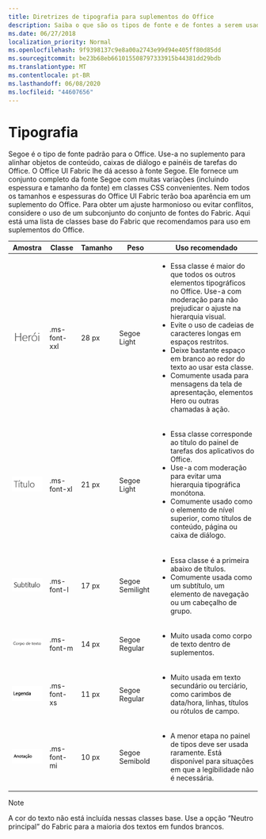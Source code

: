 ```yaml
---
title: Diretrizes de tipografia para suplementos do Office
description: Saiba o que são os tipos de fonte e de fontes a serem usados nos suplementos do Office.
ms.date: 06/27/2018
localization_priority: Normal
ms.openlocfilehash: 9f9398137c9e8a00a2743e99d94e405ff80d85dd
ms.sourcegitcommit: be23b68eb661015508797333915b44381dd29bdb
ms.translationtype: MT
ms.contentlocale: pt-BR
ms.lasthandoff: 06/08/2020
ms.locfileid: "44607656"
---
```

# <a name="typography"></a>Tipografia

Segoe é o tipo de fonte padrão para o Office. Use-a no suplemento para alinhar objetos de conteúdo, caixas de diálogo e painéis de tarefas do Office. O Office UI Fabric lhe dá acesso à fonte Segoe. Ele fornece um conjunto completo da fonte Segoe com muitas variações (incluindo espessura e tamanho da fonte) em classes CSS convenientes. Nem todos os tamanhos e espessuras do Office UI Fabric terão boa aparência em um suplemento do Office. Para obter um ajuste harmonioso ou evitar conflitos, considere o uso de um subconjunto do conjunto de fontes do Fabric. Aqui está uma lista de classes base do Fabric que recomendamos para uso em suplementos do Office.

|Amostra |Classe |Tamanho |Peso |Uso recomendado |
|------ |----- |---- |------ |----------------- |
|![Imagem de texto Hero](../images/add-in-typeramp-hero.png)|.ms-font-xxl |28 px | Segoe Light |<ul><li>Essa classe é maior do que todos os outros elementos tipográficos no Office. Use-a com moderação para não prejudicar o ajuste na hierarquia visual.</li><li>Evite o uso de cadeias de caracteres longas em espaços restritos.</li><li>Deixe bastante espaço em branco ao redor do texto ao usar esta classe.</li><li>Comumente usada para mensagens da tela de apresentação, elementos Hero ou outras chamadas à ação.</li></ul> |
|![Imagem de texto Hero](../images/add-in-typeramp-title.png)|.ms-font-xl |21 px |Segoe Light | <ul><li>Essa classe corresponde ao título do painel de tarefas dos aplicativos do Office.</li><li>Use-a com moderação para evitar uma hierarquia tipográfica monótona.</li><li>Comumente usado como o elemento de nível superior, como títulos de conteúdo, página ou caixa de diálogo.</li></ul> |
|![Imagem de texto Hero](../images/add-in-typeramp-subtitle.png)|.ms-font-l |17 px |Segoe Semilight | <ul><li>Essa classe é a primeira abaixo de títulos.</li><li>Comumente usada como um subtítulo, um elemento de navegação ou um cabeçalho de grupo.</li><ul> |
|![Imagem de Texto Hero](../images/add-in-typeramp-body.png)|.ms-font-m |14 px |Segoe Regular |<ul><li>Muito usada como corpo de texto dentro de suplementos.</li><ul>|
|![Imagem de texto Hero](../images/add-in-typeramp-caption.png)|.ms-font-xs |11 px | Segoe Regular |<ul><li>Muito usada em texto secundário ou terciário, como carimbos de data/hora, linhas, títulos ou rótulos de campo.</li><ul>|
|![Imagem de texto Hero](../images/add-in-typeramp-annotation.png)|.ms-font-mi |10 px |Segoe Semibold |<ul><li>A menor etapa no painel de tipos deve ser usada raramente. Está disponível para situações em que a legibilidade não é necessária.</li><ul>|

> [!NOTE]
> A cor do texto não está incluída nessas classes base. Use a opção “Neutro principal” do Fabric para a maioria dos textos em fundos brancos.
